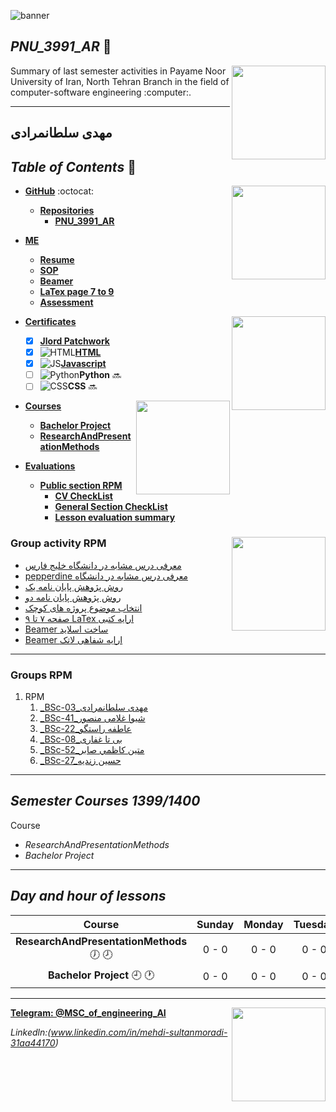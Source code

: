 ![banner](https://github.com/sultanmoradimehdi/PNU_3991_AR/blob/main/gif/banner.gif)



## _PNU_3991_AR_ :wave:
<img src="https://github.com/sultanmoradimehdi/PNU_3991_AR/blob/main/img/banner.png" align="right"  width="150" />
Summary of last semester activities in Payame Noor University of Iran, North Tehran Branch in the field of computer-software engineering :computer:.

***

## مهدی سلطانمرادی
 
 ## _Table of Contents_ :mag_right:

*  __[GitHub](https://github.com/sultanmoradimehdi)__ :octocat: <img src="https://github.com/sultanmoradimehdi/PNU_3991_AR/blob/main/gif/me.gif" align="right" width="150" />
   * __[Repositories](https://github.com/sultanmoradimehdi?tab=repositories)__
      * __[PNU_3991_AR](https://github.com/sultanmoradimehdi/PNU_3991_AR)__
      
* __[ME](https://github.com/sultanmoradimehdi/PNU_3991_AR/blob/main/me)__ 
   * __[Resume](https://sultanmoradimehdi.github.io/resume/)__
   * __[SOP](https://sultanmoradimehdi.github.io/SOP/)__
   * __[Beamer](https://github.com/sultanmoradimehdi/Beamer/blob/main/Beamer.pdf)__
   * __[LaTex page 7 to 9](https://github.com/sultanmoradimehdi/LaTex/blob/main/Sultan.7-9.pdf)__
   * __[Assessment](https://github.com/sultanmoradimehdi/Assessment)__
   

* __[Certificates](https://github.com/sultanmoradimehdi/PNU_3991_AR/tree/main/Certificates)__ <img src="https://github.com/sultanmoradimehdi/PNU_3991_AR/blob/main/gif/contract.gif" align="right"  width="150" />
   * [x] __[Jlord Patchwork](https://github.com/sultanmoradimehdi/PNU_3991_AR/tree/main/Certificates/patchwork.png)__
   * [x] ![HTML](https://github.com/sultanmoradimehdi/PNU_3991_AR/blob/main/img/html.logo.png)__[HTML](https://github.com/sultanmoradimehdi/PNU_3991_AR/tree/main/Certificates/HTML.png)__
   * [x] ![JS](https://github.com/sultanmoradimehdi/PNU_3991_AR/blob/main/img/JS.logo.png)__[Javascript](https://github.com/sultanmoradimehdi/PNU_3991_AR/tree/main/Certificates/JS.png)__
   * [ ] ![Python](https://github.com/sultanmoradimehdi/PNU_3991_AR/blob/main/img/python.logo.png)__Python__ :soon:
   * [ ] ![CSS](https://github.com/sultanmoradimehdi/PNU_3991_AR/blob/main/img/CSS.logo.png)__CSS__ :soon:

* __[Courses](https://github.com/sultanmoradimehdi/PNU_3991_AR/tree/main/Courses)__ <img src="https://github.com/sultanmoradimehdi/PNU_3991_AR/blob/main/gif/search.gif" align="right" width="150" />
   * __[Bachelor Project](https://github.com/sultanmoradimehdi/PNU_3991_AR/tree/main/Courses/Bachelor%20Project)__
   * __[ResearchAndPresentationMethods](https://github.com/sultanmoradimehdi/PNU_3991_AR/tree/main/Method-of-presenting-scientific-and-technical-materials)__
   
* __[Evaluations](https://github.com/sultanmoradimehdi/PNU_3991_AR/tree/main/Evaluations%20RPM)__ 

   * __[Public section RPM](https://github.com/sultanmoradimehdi/PNU_3991_AR/tree/main/Evaluations%20RPM)__
      * __[CV CheckList](MS_CV_CheckList_AR_3991.pdf)__
      * __[General Section CheckList](MS_GeneralSection_CheckList_AR_3991.pdf)__
      * __[Lesson evaluation summary](https://github.com/sultanmoradimehdi/PNU_3991_AR/blob/main/Method-of-presenting-scientific-and-technical-materials/MS_ResearchAndPresentationMethods_CheckList_AR_3991.pdf)__
      

### Group activity RPM <img src="https://github.com/sultanmoradimehdi/PNU_3991_AR/blob/main/gif/team.gif" align="right"  width="150" />

- [ معرفی درس مشابه در دانشگاه خلیج فارس ](http://smbidoki.ir/crsdetail.php?crsid=41)
- [pepperdine معرفی درس مشابه در دانشگاه](https://seaver.pepperdine.edu/academics/ge/faculty/researchskills.htm)
- [روش پژوهش پایان نامه یک](https://github.com/sultanmoradimehdi/Group-project/blob/main/ThesisForMethodology.pdf)
- [روش پژوهش پایان نامه دو](https://github.com/sultanmoradimehdi/Group-project/blob/main/Dependabilityanalysisandrecoverysupportforsmartgrids.pdf)
- [ انتخاب موضوع پروژه های کوچک](https://github.com/sultanmoradimehdi/Group-project/blob/main/%D8%AA%D9%88%D8%B6%DB%8C%D8%AD%D8%A7%D8%AA%20%D9%85%D8%B1%D8%A8%D9%88%D8%B7%20%D8%A8%D9%87%20%D8%A7%D9%86%D8%AA%D8%AE%D8%A7%D8%A8%20%D9%85%D9%88%D8%B6%D9%88%D8%B9%20%D9%BE%D8%B1%D9%88%DA%98%D9%87%20%D9%87%D8%A7%DB%8C%20%DA%A9%D9%88%DA%86%DA%A9.pdf)
- [ صفحه ۷ تا ۹ LaTex ارایه کتبی](https://github.com/sultanmoradimehdi/LaTex/blob/main/Sultan.7-9.pdf)
- [ Beamer ساخت اسلاید](https://github.com/sultanmoradimehdi/Beamer/blob/main/Beamer.pdf)
- [ Beamer ارایه شفاهی لاتک](https://github.com/sultanmoradimehdi/Beamer/blob/main/Beamervo.mp4)
------------------
### Groups RPM
    
1. RPM 
    1. [_BSc-03_مهدی سلطانمرادی](https://github.com/AliRazavi-edu/PNU_3991/tree/master/_BSc/ResearchAndPresentationMethods/1115133_01/03_%D9%85%D9%87%D8%AF%D9%8A%20%D8%B3%D9%84%D8%B7%D8%A7%D9%86%20%D9%85%D8%B1%D8%A7%D8%AF%D9%8A)   
    1. [_BSc-41_شیوا غلامی منصور](https://github.com/AliRazavi-edu/PNU_3991/tree/master/_BSc/ResearchAndPresentationMethods/1322010_02/41_%D8%B4%D9%8A%D9%88%D8%A7%20%D8%BA%D9%84%D8%A7%D9%85%D9%8A%20%D9%85%D9%86%D8%B5%D9%88%D8%B1) 
    1. [_BSc-22_عاطفه راستگو](https://github.com/AliRazavi-edu/PNU_3991/tree/master/_BSc/ResearchAndPresentationMethods/1322010_02/22_%D8%B9%D8%A7%D8%B7%D9%81%D9%87%20%D8%B1%D8%A7%D8%B3%D8%AA%DA%AF%D9%88)
    1. [_BSc-08_بی تا غفاری](https://github.com/AliRazavi-edu/PNU_3991/tree/master/_BSc/ResearchAndPresentationMethods/1115133_01/08_%D8%A8%D9%8A%20%D8%AA%D8%A7%20%D8%BA%D9%81%D8%A7%D8%B1%D9%8A)
    1. [_BSc-52_متين كاظمي صابر](https://github.com/AliRazavi-edu/PNU_3991/tree/master/_BSc/ResearchAndPresentationMethods/1322010_02/52_%D9%85%D8%AA%D9%8A%D9%86%20%D9%83%D8%A7%D8%B8%D9%85%D9%8A%20%D8%B5%D8%A7%D8%A8%D8%B1)
    1. [_BSc-27_حسین زندیه](https://github.com/AliRazavi-edu/PNU_3991/tree/master/_BSc/ResearchAndPresentationMethods/1322010_01/27_%D8%AD%D8%B3%D9%8A%D9%86%20%D8%B2%D9%86%D8%AF%D9%8A%D9%87)
    
-------------------
## _Semester Courses  1399/1400_
 
Course
* _ResearchAndPresentationMethods_
* _Bachelor Project_

***

## _Day and hour of lessons_

|Course                                  |Sunday |Monday |Tuesday|Wednesday|Thursday|Friday|Saturday|
|:--------------------------------------:|:-----:|:-----:|:-----:|:-------:|:------:|:----:|:------:|
|__ResearchAndPresentationMethods__   :clock7: :clock8:|0 - 0|0 - 0|0 - 0|0 - 0  |:zzz:   |:zzz: |0 - 0 |
|__Bachelor Project__   :clock9: :clock1:  |0 - 0 |0 - 0 |0 - 0 |0 - 0   |:zzz:   |:zzz: |0 - 0  |

***
__[Telegram: @MSC_of_engineering_AI](https://telegram.me/MSC_of_engineering_AI)__ 
<img src="https://github.com/sultanmoradimehdi/PNU_3991_AR/blob/main/gif/net.gif" align="right" width="150" />

_Linkedln:(www.linkedin.com/in/mehdi-sultanmoradi-31aa44170)_

